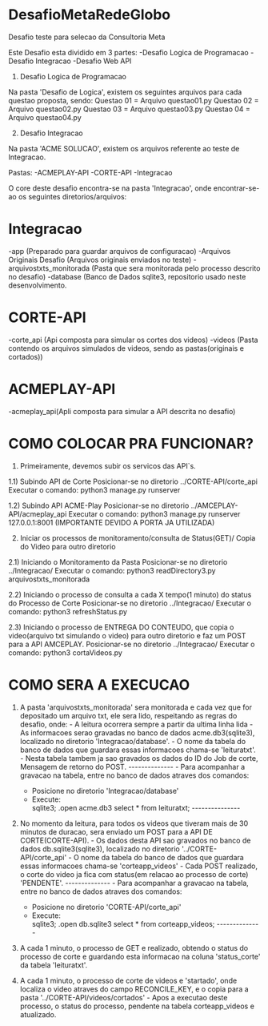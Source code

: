 # DesafioMetaRedeGlobo
Desafio teste para selecao da Consultoria Meta

Este Desafio esta dividido em 3 partes:
  -Desafio Logica de Programacao
  -Desafio Integracao
  -Desafio Web API

1) Desafio Logica de Programacao

Na pasta 'Desafio de Logica', existem os seguintes arquivos para cada questao proposta, sendo:
Questao 01 = Arquivo questao01.py
Questao 02 = Arquivo questao02.py
Questao 03 = Arquivo questao03.py
Questao 04 = Arquivo questao04.py

2) Desafio Integracao

Na pasta 'ACME SOLUCAO', existem os arquivos referente ao teste de Integracao.

Pastas:
  -ACMEPLAY-API
  -CORTE-API
  -Integracao
  
  O core deste desafio encontra-se na pasta 'Integracao', onde encontrar-se-ao os seguintes diretorios/arquivos:
  # Integracao
  
  -app (Preparado para guardar arquivos de configuracao)
  -Arquivos Originais Desafio (Arquivos originais enviados no teste)
  -arquivostxts_monitorada (Pasta que sera monitorada pelo processo descrito no desafio)
  -database (Banco de Dados sqlite3, repositorio usado neste desenvolvimento.
  
  # CORTE-API
  
  -corte_api (Api composta para simular os cortes dos videos)
  -videos (Pasta contendo os arquivos simulados de videos, sendo as pastas(originais e cortados))
  
  # ACMEPLAY-API
  
  -acmeplay_api(Apli composta para simular a API descrita no desafio)
  
  # COMO COLOCAR PRA FUNCIONAR?
  
  1) Primeiramente, devemos subir os servicos das API`s.
  
  1.1) Subindo API de Corte
  Posicionar-se no diretorio ../CORTE-API/corte_api
  Executar o comando: python3 manage.py runserver
  
  1.2) Subindo API ACME-Play
  Posicionar-se no diretorio ../AMCEPLAY-API/acmeplay_api
  Executar o comando: python3 manage.py runserver 127.0.0.1:8001 (IMPORTANTE DEVIDO A PORTA JA UTILIZADA)
  
  2) Iniciar os processos de monitoramento/consulta de Status(GET)/ Copia do Video para outro diretorio
  
  2.1) Iniciando o Monitoramento da Pasta
  Posicionar-se no diretorio ../Integracao/
  Executar o comando: python3 readDirectory3.py arquivostxts_monitorada
  
  2.2) Iniciando o processo de consulta a cada X tempo(1 minuto) do status do Processo de Corte
  Posicionar-se no diretorio ../Integracao/
  Executar o comando: python3 refreshStatus.py 
  
  2.3) Iniciando o processo de ENTREGA DO CONTEUDO, que copia o video(arquivo txt simulando o video) para outro diretorio e faz um POST para a API AMCEPLAY.
  Posicionar-se no diretorio ../Integracao/
  Executar o comando: python3 cortaVideos.py 

  # COMO SERA A EXECUCAO
  1) A pasta 'arquivostxts_monitorada' sera monitorada e cada vez que for depositado um arquivo txt, ele sera lido, respeitando as regras do desafio, onde:
    - A leitura ocorrera sempre a partir da ultima linha lida
    - As informacoes serao gravadas no banco de dados acme.db3(sqlite3), localizado no diretorio 'Integracao/database'.
    - O nome da tabela do banco de dados que guardara essas informacoes chama-se 'leituratxt'.
    - Nesta tabela tambem ja sao gravados os dados do ID do Job de corte, Mensagem de retorno do POST. 
    --------------
    - Para acompanhar a gravacao na tabela, entre no banco de dados atraves dos comandos:
      - Posicione no diretorio 'Integracao/database'
      - Execute:    
                  sqlite3;
                  .open acme.db3
                  select * from leituratxt;
    ---------------
  2) No momento da leitura, para todos os videos que tiveram mais de 30 minutos de duracao, sera enviado um POST para a API DE CORTE(CORTE-API). 
    - Os dados desta API sao gravados no banco de dados db.sqlite3(sqlite3), localizado no diretorio '../CORTE-API/corte_api'
    - O nome da tabela do banco de dados que guardara essas informacoes chama-se 'corteapp_videos'
    - Cada POST realizado, o corte do video ja fica com status(em relacao ao processo de corte) 'PENDENTE'.
    --------------
    - Para acompanhar a gravacao na tabela, entre no banco de dados atraves dos comandos:
      - Posicione no diretorio 'CORTE-API/corte_api'
      - Execute:    
                  sqlite3;
                  .open db.sqlite3
                  select * from corteapp_videos;
    --------------
    
  3) A cada 1 minuto, o processo de GET e realizado, obtendo o status do processo de corte e guardando esta informacao na coluna 'status_corte' da tabela 'leituratxt'.
  
  4) A cada 1 minuto, o processo de corte de videos e 'startado', onde localiza o video atraves do campo RECONCILE_KEY, e o copia para a pasta '../CORTE-API/videos/cortados'
    - Apos a executao deste processo, o status do processo, pendente na tabela corteapp_videos e atualizado.
   

  
